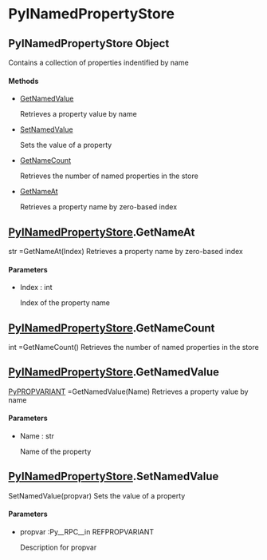 # PyINamedPropertyStore

## PyINamedPropertyStore Object



Contains a collection of properties indentified by name

#### Methods


  - [GetNamedValue](PyINamedPropertyStore.md#pyinamedpropertystoregetnamedvalue)

    Retrieves a property value by name&nbsp;

  - [SetNamedValue](PyINamedPropertyStore.md#pyinamedpropertystoresetnamedvalue)

    Sets the value of a property&nbsp;

  - [GetNameCount](PyINamedPropertyStore.md#pyinamedpropertystoregetnamecount)

    Retrieves the number of named properties in the store&nbsp;

  - [GetNameAt](PyINamedPropertyStore.md#pyinamedpropertystoregetnameat)

    Retrieves a property name by zero-based index&nbsp;

## [PyINamedPropertyStore](#pyinamedpropertystore)\.GetNameAt



str =GetNameAt\(Index\)
Retrieves a property name by zero-based index

#### Parameters


  - Index : int

    Index of the property name

## [PyINamedPropertyStore](#pyinamedpropertystore)\.GetNameCount



int =GetNameCount\(\)
Retrieves the number of named properties in the store

## [PyINamedPropertyStore](#pyinamedpropertystore)\.GetNamedValue

[PyPROPVARIANT](#pypropvariant) =GetNamedValue\(Name\)
Retrieves a property value by name

#### Parameters


  - Name : str

    Name of the property

## [PyINamedPropertyStore](#pyinamedpropertystore)\.SetNamedValue

SetNamedValue\(propvar\)
Sets the value of a property

#### Parameters


  - propvar :Py\_\_RPC\_\_in REFPROPVARIANT

    Description for propvar